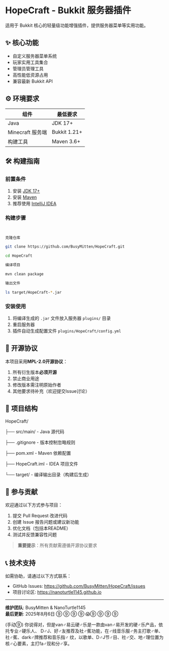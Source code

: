# HopeCraft - Bukkit 服务器插件

[](https://github.com/BusyMitten/HopeCraft)
[](https://www.minecraft.net)
[](https://adoptium.net)

适用于 Bukkit 核心的轻量级功能增强插件，提供服务器菜单等实用功能。

## ✨ 核心功能
- 自定义服务器菜单系统
- 玩家实用工具集合
- 管理员管理工具
- 高性能低资源占用
- 兼容最新 Bukkit API

## ⚙️ 环境要求
| 组件              | 最低要求           |
|-------------------|-------------------|
| Java              | JDK 17+           |
| Minecraft 服务端  | Bukkit 1.21+      |
| 构建工具          | Maven 3.6+        |

## 🛠️ 构建指南

### 前置条件
1. 安装 [JDK 17+](https://adoptium.net/)
2. 安装 [Maven](https://maven.apache.org/)
3. 推荐使用 [IntelliJ IDEA](https://www.jetbrains.com/idea/)

### 构建步骤
``` bash


克隆仓库

git clone https://github.com/BusyMitten/HopeCraft.git 

cd HopeCraft

编译项目

mvn clean package

输出文件

ls target/HopeCraft-*.jar
```


### 安装使用
1. 将编译生成的 `.jar` 文件放入服务器 `plugins/` 目录
2. 重启服务器
3. 插件自动生成配置文件 `plugins/HopeCraft/config.yml`

## 🌱 开源协议
本项目采用**MPL-2.0开源协议**：
1. 所有衍生版本**必须开源**
2. 禁止商业用途
3. 修改版本需注明原始作者
4. 其他要求待补充（欢迎提交Issue讨论）

## 📂 项目结构
HopeCraft/

├── src/main/         - Java 源代码

├── .gitignore        - 版本控制忽略规则

├── pom.xml           - Maven 依赖配置

├── HopeCraft.iml     - IDEA 项目文件

└── target/           - 编译输出目录（构建后生成）


## 🤝 参与贡献
欢迎通过以下方式参与项目：
1. 提交 Pull Request 改进代码
2. 创建 Issue 报告问题或建议新功能
3. 优化文档（包括本README）
4. 测试并反馈兼容性问题

> **重要提示**：所有贡献需遵循开源协议要求

## 📞 技术支持
如需协助，请通过以下方式联系：
- GitHub Issues: https://github.com/BusyMitten/HopeCraft/issues
- 项目讨论区: https://nanoturtle1145.github.io

---

**维护团队**: BusyMitten & NanoTurtle1145  
**最后更新**: 2025年8月6日
⑨ ⑨ ⑨
⑨ 😱⑨
⑨ ⑨ ⑨

(手动⑨)
你说得对，但是van♂易云硬♂乐是一款由van♂易开发的硬♂乐产品，依托专业♂硬乐人、 D♂J、好♂友推荐及社♂蕉功能，在♂线音乐服♂务主打歌♂单、社♂蕉、dark♂牌推荐和音乐指♂ 纹，以歌单、D♂J节♂目、社♂交、地♂理位置为核♂心要素，主打fa♂现和分♂享。